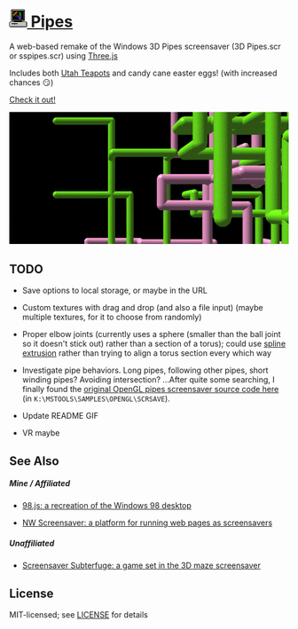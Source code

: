 # [![](images/meta/icon-32x32.png) Pipes](https://1j01.github.io/pipes/)

A web-based remake of the Windows 3D Pipes screensaver (3D Pipes.scr or sspipes.scr) using [Three.js](https://threejs.org/)

Includes both [Utah Teapots](https://en.wikipedia.org/wiki/Utah_teapot) and candy cane easter eggs! (with increased chances 😏)

[Check it out!](https://1j01.github.io/pipes/)

[![](images/meta/screencap.gif)](https://1j01.github.io/pipes/)

## TODO

- Save options to local storage, or maybe in the URL

- Custom textures with drag and drop (and also a file input)
  (maybe multiple textures, for it to choose from randomly)

- Proper elbow joints (currently uses a sphere (smaller than the ball joint so it doesn't stick out) rather than a section of a torus);
  could use [spline extrusion](https://threejs.org/examples/#webgl_geometry_extrude_splines) rather than trying to align a torus section every which way

- Investigate pipe behaviors.
  Long pipes, following other pipes, short winding pipes?
  Avoiding intersection?
  ...After quite some searching, I finally found the [original OpenGL pipes screensaver source code here](https://winworldpc.com/download/3d03c2ad-c2ad-18c3-9a11-c3a4e284a2ef) (in `K:\MSTOOLS\SAMPLES\OPENGL\SCRSAVE`).

- Update README GIF

- VR maybe

## See Also

##### Mine / Affiliated

- [98.js: a recreation of the Windows 98 desktop](https://github.com/1j01/98)

- [NW Screensaver: a platform for running web pages as screensavers](https://github.com/1j01/nw-screensaver)

##### Unaffiliated

- [Screensaver Subterfuge: a game set in the 3D maze screensaver](https://poor-track-design.itch.io/screensaver-subterfuge)

## License

MIT-licensed; see [LICENSE](LICENSE) for details
